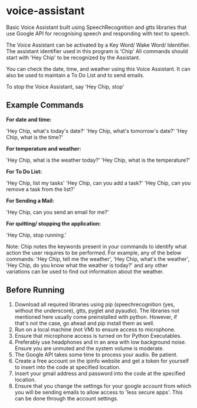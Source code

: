 # voice-assistant

Basic Voice Assistant built using SpeechRecognition and gtts libraries that use Google API for recognising speech and responding with text to speech.

The Voice Assistant can be activated by a Key Word/ Wake Word/ Identifier.
The assistant identifier used in this program is 'Chip'
All commands should start with 'Hey Chip' to be recognized by the Assistant.

You can check the date, time, and weather using this Voice Assistant.
It can also be used to maintain a To Do List and to send emails.

To stop the Voice Assistant, say 'Hey Chip, stop'


## Example Commands

**For date and time:**

'Hey Chip, what's today's date?'
'Hey Chip, what's tomorrow's date?'
'Hey Chip, what is the time?'



**For temperature and weather:**

'Hey Chip, what is the weather today?'
'Hey Chip, what is the temperature?'



**For To Do List:**

'Hey Chip, list my tasks'
'Hey Chip, can you add a task?'
'Hey Chip, can you remove a task from the list?'



**For Sending a Mail:**

'Hey Chip, can you send an email for me?'



**For quitting/ stopping the application:**

'Hey Chip, stop running.'


Note:
Chip notes the keywords present in your commands to identify what action the user requires to be performed. 
For example, any of the below commands:
'Hey Chip, tell me the weather', 'Hey Chip, what's the weather', 'Hey Chip, do you know what the weather is today?'
and any other variations can be used to find out information about the weather.


## Before Running
1. Download all required libraries using pip (speechrecognition (yes, without the underscore), gtts, pyglet and pyaudio). The libraries not mentioned here usually come preinstalled with python. However, if that's not the case, go ahead and pip install them as well. 
2. Run on a local machine (not VM) to ensure access to microphone.
3. Ensure that microphone access is turned on for Python Executables.
4. Preferably use headphones and in an area with low background noise. Ensure you are unmuted and the system volume is moderate.
5. The Google API takes some time to process your audio. Be patient.
6. Create a free account on the ipinfo website and get a token for yourself to insert into the code at specified location.
7. Insert your gmail address and password into the code at the specified location.
8. Ensure that you change the settings for your google account from which you will be sending emails to allow access to 'less secure apps'. This can be done through the account settings.
